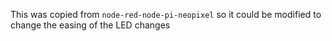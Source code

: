 This was copied from `node-red-node-pi-neopixel` so it could be modified to change the 
easing of the LED changes